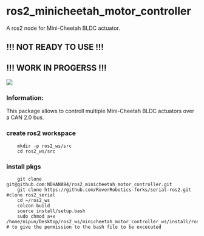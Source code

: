 # ros2_minicheetah_motor_controller

A ros2 node for Mini-Cheetah BLDC actuator.

## !!! NOT READY TO USE !!!

## !!! WORK IN PROGERSS !!! 

![](https://ae01.alicdn.com/kf/Habc6643ff4d34925bd65ab1aa82d594as/MIT-Mini-Cheetah-four-legged-robot-dog-servo-motor-joint-motor-modul-reducer-driver-robot-arm.jpg)



### Information:
This package allows to controll multiple Mini-Cheetah BLDC actuators over a CAN 2.0 bus.

### create ros2 workspace 
```
    mkdir -p ros2_ws/src
    cd ros2_ws/src
```

### install pkgs
```
    git clone git@github.com:NDHANA94/ros2_minicheetah_motor_controller.git
    git clone https://github.com/RoverRobotics-forks/serial-ros2.git #clone ros2_serial
    cd ~/ros2_ws
    colcon build
    source install/setup.bash
    sudo chmod a+x /home/nipun/Desktop/ros2_ws/minicheetah_motor_controller_ws/install/ros2_minicheetah_motor_controller/share/ros2_minicheetah_motor_controller/bash_scripts/slcan.bash # to give the permission to the bash file to be excecuted
```

